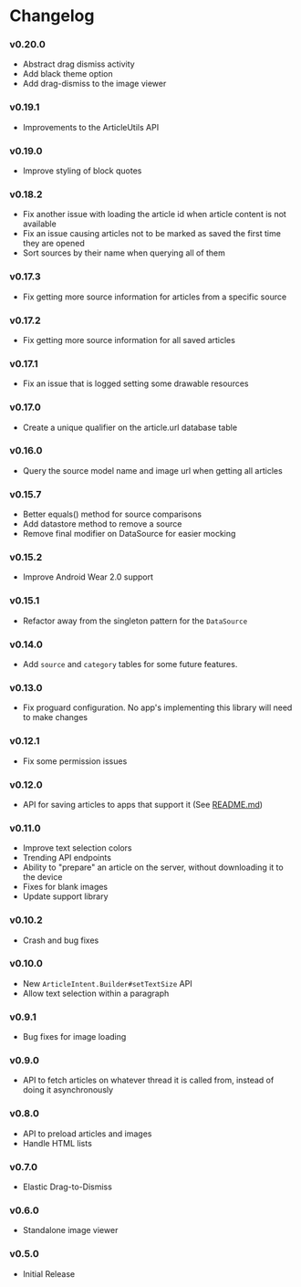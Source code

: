 # Changelog

### v0.20.0
- Abstract drag dismiss activity
- Add black theme option
- Add drag-dismiss to the image viewer

### v0.19.1
- Improvements to the ArticleUtils API

### v0.19.0
- Improve styling of block quotes

### v0.18.2
- Fix another issue with loading the article id when article content is not available
- Fix an issue causing articles not to be marked as saved the first time they are opened
- Sort sources by their name when querying all of them

### v0.17.3
- Fix getting more source information for articles from a specific source

### v0.17.2
- Fix getting more source information for all saved articles

### v0.17.1
- Fix an issue that is logged setting some drawable resources

### v0.17.0
- Create a unique qualifier on the article.url database table

### v0.16.0
- Query the source model name and image url when getting all articles

### v0.15.7
- Better equals() method for source comparisons
- Add datastore method to remove a source
- Remove final modifier on DataSource for easier mocking

### v0.15.2
- Improve Android Wear 2.0 support

### v0.15.1
- Refactor away from the singleton pattern for the `DataSource`

### v0.14.0
- Add `source` and `category` tables for some future features.

### v0.13.0
- Fix proguard configuration. No app's implementing this library will need to make changes

### v0.12.1
- Fix some permission issues

### v0.12.0
- API for saving articles to apps that support it (See [README.md](README.md))

### v0.11.0
- Improve text selection colors
- Trending API endpoints
- Ability to "prepare" an article on the server, without downloading it to the device
- Fixes for blank images
- Update support library

### v0.10.2
- Crash and bug fixes

### v0.10.0
- New `ArticleIntent.Builder#setTextSize` API
- Allow text selection within a paragraph

### v0.9.1
- Bug fixes for image loading

### v0.9.0
- API to fetch articles on whatever thread it is called from, instead of doing it asynchronously

### v0.8.0
- API to preload articles and images
- Handle HTML lists

### v0.7.0
- Elastic Drag-to-Dismiss

### v0.6.0
- Standalone image viewer

### v0.5.0
- Initial Release
